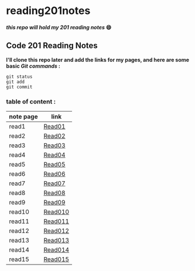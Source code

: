 # reading201notes
#### *this repo will hold my 201 reading notes* :smile:

## Code 201 Reading Notes
**I'll clone this repo later and add the links for my pages, and here are some basic _Git commands_ :**
```
git status
git add
git commit
```
### table of content :


 note page | link |
 ------------ | ------------- |
 read1 | [Read01](https://haleemah-163.github.io/reading201notes/class-01) |
 read2 | [Read02](https://haleemah-163.github.io/reading201notes/class-02) |
 read3 | [Read03](https://haleemah-163.github.io/reading201notes/class-03) |
 read4 | [Read04](https://haleemah-163.github.io/reading201notes/class-04) |
 read5 | [Read05](https://haleemah-163.github.io/reading201notes/class-05) |
 read6 | [Read06](https://haleemah-163.github.io/reading201notes/class-06) |
 read7 | [Read07](https://haleemah-163.github.io/reading201notes/class-07) |
 read8 | [Read08](https://haleemah-163.github.io/reading201notes/class-08) |
 read9 | [Read09](https://haleemah-163.github.io/reading201notes/class-09) |
 read10| [Read010](https://haleemah-163.github.io/reading201notes/class-10) |
 read11| [Read011](https://haleemah-163.github.io/reading201notes/class-11) |
 read12| [Read012](https://haleemah-163.github.io/reading201notes/class-12) |
 read13| [Read013](https://haleemah-163.github.io/reading201notes/class-13) |
 read14| [Read014]() |
 read15| [Read015]() |
          
